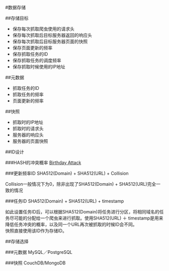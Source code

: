 #数据存储

##存储目标

* 保存每次抓取爬虫使用的请求头
* 保存每次抓取后目标服务器返回的响应头
* 保存每次抓取后目标服务器页面的快照
* 保存页面更新的频率
* 保存抓取任务的ID
* 保存抓取任务的调度频率
* 保存抓取时候使用的IP地址

##元数据
* 抓取任务的ID
* 抓取任务的频率
* 页面更新的频率

##快照
* 抓取时的IP地址
* 抓取时的请求头
* 服务器的响应头
* 服务器的页面快照

##ID设计

###HASH的冲突概率
[Birthday Attack](https://en.wikipedia.org/wiki/Birthday_attack)


###更新频率ID
	SHA512(Domain) + SHA512(URL) + Collision

Collision一般情况下为0，除非出现了SHA512(Domain) + SHA512(URL)完全一致的情况

###任务ID
	SHA512(Domain) + SHA512(URL) + timestamp

如此设置任务ID后，可以根据SHA512(Domain)将任务进行分区，将相同域名的任务尽可能的分配给一个爬虫来进行抓取。使用SHA512(URL) ＋ timestamp是用来降低任务冲突的概率，以及同一个URL再次被抓取的时候ID会不同。	
快照直接使用该ID作为存储ID。

##存储选择

###元数据
MySQL／PostgreSQL

###快照
CouchDB/MongoDB



